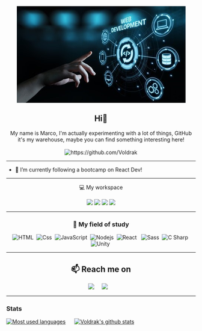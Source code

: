 <div align="center"><img src="code.jpg" alt="banner" align="center"> </div>

<h2 align="center">Hi👋</h2>

<p align="center">
My name is Marco, I'm actually experimenting with a lot of things, GitHub it's my warehouse, maybe you can find something interesting here!
<br> <br>
<img src="https://komarev.com/ghpvc/?username=Voldrak" alt="https://github.com/Voldrak" />
</p>

<hr>
    
- 🌱 I’m currently following a bootcamp on React Dev!

<hr>

<p align='center'>
  💻 My workspace<br/><br/>
  <img src="https://img.shields.io/badge/windows-%230078D6.svg?&style=for-the-badge&logo=windows&logoColor=white" />
  <img src="https://img.shields.io/badge/intel-core%20i7-%230071C5.svg?&style=for-the-badge&logo=intel&logoColor=white" />
  <img src="https://img.shields.io/badge/RAM-16GB-%230071C5.svg?&style=for-the-badge&logoColor=white" />
  <img src="https://img.shields.io/badge/nvidia-geforce_rtx%202070_super-%2376B900.svg?&style=for-the-badge&logo=nvidia&logoColor=white" />
</p>

<hr>

<h3 align="center">📍 My field of study</h3>
<p align="center">
    <img alt="HTML" src="https://img.shields.io/badge/HTML-E34F26?logo=html5&logoColor=white&style=for-the-badge" />&nbsp;
    <img alt="Css" src="https://img.shields.io/badge/CSS-1572B6?logo=css3&logoColor=white&style=for-the-badge" />&nbsp;
    <img alt="JavaScript" src="https://img.shields.io/badge/JavaScript-F7DF1E?logo=javascript&logoColor=white&style=for-the-badge" />&nbsp;
    <img alt="Nodejs" src="https://img.shields.io/badge/node.js%20-%2343853D.svg?&style=for-the-badge&logo=node.js&logoColor=white" />&nbsp;
    <img alt="React" src="https://img.shields.io/badge/React-61DAFB?logo=react&logoColor=white&style=for-the-badge" />  &nbsp;
    <img alt="Sass" src="https://img.shields.io/badge/Sass-CC6699?logo=sass&logoColor=white&style=for-the-badge" />&nbsp;
    <img alt="C Sharp" src="https://img.shields.io/badge/C Sharp-239120?logo=c-sharp&logoColor=white&style=for-the-badge"/>&nbsp;
    <img alt="Unity" src="https://img.shields.io/badge/Unity-57b9d3.svg?logo=unity&logoColor=white&style=for-the-badge" />&nbsp;
</p>

<hr>

<h2  align="center">📫 Reach me on</h2>
<p align="center">
    <a target="_blank"href="https://www.linkedin.com/in/marco-messina-aa674a219/"><img src="https://img.shields.io/badge/linkedin-%230077B5.svg?&style=for-the-badge&logo=linkedin&logoColor=white" /></a>&nbsp;&nbsp;&nbsp;&nbsp;
    <a href="mailto:voldrak94@gmail.com?subject=Hello%20Marco,%20From%20Github"><img src="https://img.shields.io/badge/gmail-%23D14836.svg?&style=for-the-badge&logo=gmail&logoColor=white" /></a>&nbsp;&nbsp;&nbsp;&nbsp;
</p>

<hr>

### Stats
[![Most used languages](https://github-readme-stats.vercel.app/api/top-langs/?username=Voldrak&theme=blue-green&layout=compact)](https://github.com/Voldrak/github-readme-stats)&nbsp;&nbsp;&nbsp;&nbsp;&nbsp;
[![Voldrak's github stats](https://github-readme-stats.vercel.app/api?username=Voldrak&theme=blue-green&show_icons=true)](https://github.com/Voldrak/github-readme-stats)&nbsp;&nbsp;&nbsp;&nbsp;&nbsp;
